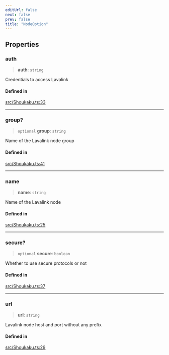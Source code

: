 ```yaml
---
editUrl: false
next: false
prev: false
title: "NodeOption"
---
```


## Properties

### auth

> **auth**: `string`

Credentials to access Lavalink

#### Defined in

[src/Shoukaku.ts:33](https://github.com/shipgirlproject/shoukaku/blob/f3e4f8953c070c0cdfec493d072e6a22e3555895/src/Shoukaku.ts#L33)

***

### group?

> `optional` **group**: `string`

Name of the Lavalink node group

#### Defined in

[src/Shoukaku.ts:41](https://github.com/shipgirlproject/shoukaku/blob/f3e4f8953c070c0cdfec493d072e6a22e3555895/src/Shoukaku.ts#L41)

***

### name

> **name**: `string`

Name of the Lavalink node

#### Defined in

[src/Shoukaku.ts:25](https://github.com/shipgirlproject/shoukaku/blob/f3e4f8953c070c0cdfec493d072e6a22e3555895/src/Shoukaku.ts#L25)

***

### secure?

> `optional` **secure**: `boolean`

Whether to use secure protocols or not

#### Defined in

[src/Shoukaku.ts:37](https://github.com/shipgirlproject/shoukaku/blob/f3e4f8953c070c0cdfec493d072e6a22e3555895/src/Shoukaku.ts#L37)

***

### url

> **url**: `string`

Lavalink node host and port without any prefix

#### Defined in

[src/Shoukaku.ts:29](https://github.com/shipgirlproject/shoukaku/blob/f3e4f8953c070c0cdfec493d072e6a22e3555895/src/Shoukaku.ts#L29)
